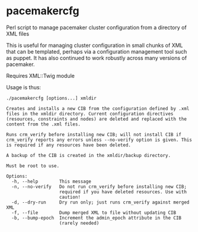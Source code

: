 # pacemakercfg
Perl script to manage pacemaker cluster configuration from a directory of XML files

This is useful for managing cluster configuration in small chunks of XML that can be templated, perhaps via a configuration management tool such as puppet. It has also continued to work robustly across many versions of pacemaker.

Requires XML::Twig module

Usage is thus:

    ./pacemakercfg [options...] xmldir
        
    Creates and installs a new CIB from the configuration defined by .xml
    files in the xmldir directory. Current configuration directives
    (resources, constraints and nodes) are deleted and replaced with the
    content from the .xml files.
        
    Runs crm_verify before installing new CIB; will not install CIB if 
    crm_verify reports any errors unless --no-verify option is given. This
    is required if any resources have been deleted.
        
    A backup of the CIB is created in the xmldir/backup directory.
    
    Must be root to use.
    
    Options:
      -h, --help        This message
      -n, --no-verify   Do not run crm_verify before installing new CIB;
                        required if you have deleted resources. Use with 
                        caution!
      -d, --dry-run     Dry run only; just runs crm_verify against merged XML
      -f, --file        Dump merged XML to file without updating CIB
      -b, --bump-epoch  Increment the admin_epoch attribute in the CIB 
                        (rarely needed)

